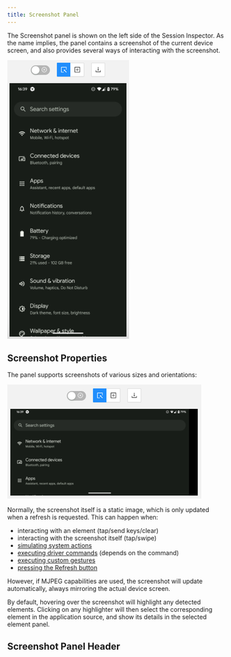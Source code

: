 ```yaml
---
title: Screenshot Panel
---
```


The Screenshot panel is shown on the left side of the Session Inspector. As the name implies, the
panel contains a screenshot of the current device screen, and also provides several ways of
interacting with the screenshot.

![Screenshot Panel](assets/images/screenshot/app-screenshot.png)

## Screenshot Properties

The panel supports screenshots of various sizes and orientations:

![Screenshot Panel in Landscape](assets/images/screenshot/app-screenshot-landscape.png)

Normally, the screenshot itself is a static image, which is only updated when a refresh is
requested. This can happen when:

* interacting with an element (tap/send keys/clear)
* interacting with the screenshot itself (tap/swipe)
* [simulating system actions](./header.md#device-system-buttons)
* [executing driver commands](./commands.md) (depends on the command)
* [executing custom gestures](./gestures.md)
* [pressing the Refresh button](./header.md#refresh-source-screenshot)

However, if MJPEG capabilities are used, the screenshot will update automatically, always mirroring
the actual device screen.

By default, hovering over the screenshot will highlight any detected elements. Clicking on any
highlighter will then select the corresponding element in the application source, and show its
details in the selected element panel.

## Screenshot Panel Header